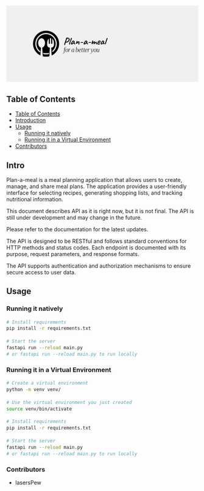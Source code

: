 ![Plan-a-meal cover](assets/cover.png)

## Table of Contents

- [Table of Contents](#table-of-contents)
- [Introduction](#intro)
- [Usage](#usage)
  - [Running it natively](#running-it-natively)
  - [Running it in a Virtual Environment](#running-it-in-a-virtual-environment)
- [Contributors](#contributors)

## Intro

Plan-a-meal is a meal planning application that allows users to create, manage, and share meal plans. The application provides a user-friendly interface for selecting recipes, generating shopping lists, and tracking nutritional information.

This document describes API as it is right now, but it is not final. The API is still under development and may change in the future.

Please refer to the documentation for the latest updates.

The API is designed to be RESTful and follows standard conventions for HTTP methods and status codes. Each endpoint is documented with its purpose, request parameters, and response formats.

The API supports authentication and authorization mechanisms to ensure secure access to user data.

## Usage

### Running it natively

```sh
# Install requirements
pip install -r requirements.txt

# Start the server
fastapi run --reload main.py
# or fastapi run --reload main.py to run locally
```

### Running it in a Virtual Environment

```sh
# Create a virtual environment
python -m venv venv/

# Use the virtual environment you just created
source venv/bin/activate

# Install requirements
pip install -r requirements.txt

# Start the server
fastapi run --reload main.py
# or fastapi run --reload main.py to run locally
```

### Contributors

- lasersPew
